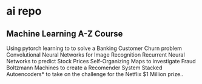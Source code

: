 # ai repo
## Machine Learning A-Z Course
Using pytorch learning to to solve a Banking Customer Churn problem Convolutional Neural Networks for Image Recognition Recurrent Neural Networks to predict Stock Prices Self-Organizing Maps to investigate Fraud Boltzmann Machines to create a Recomender System Stacked Autoencoders* to take on the challenge for the Netflix $1 Million prize..